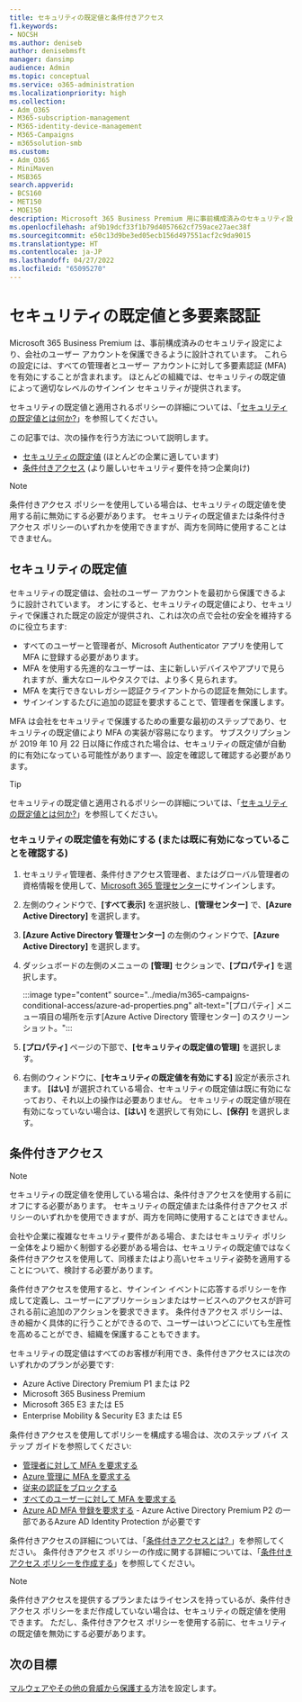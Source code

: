 ```yaml
---
title: セキュリティの既定値と条件付きアクセス
f1.keywords:
- NOCSH
ms.author: deniseb
author: denisebmsft
manager: dansimp
audience: Admin
ms.topic: conceptual
ms.service: o365-administration
ms.localizationpriority: high
ms.collection:
- Adm_O365
- M365-subscription-management
- M365-identity-device-management
- M365-Campaigns
- m365solution-smb
ms.custom:
- Adm_O365
- MiniMaven
- MSB365
search.appverid:
- BCS160
- MET150
- MOE150
description: Microsoft 365 Business Premium 用に事前構成済みのセキュリティ設定を提供することで、セキュリティの既定値が ID 関連の攻撃から組織を保護する方法について説明します。
ms.openlocfilehash: af9b19dcf33f1b79d4057662cf759ace27aec38f
ms.sourcegitcommit: e50c13d9be3ed05ecb156d497551acf2c9da9015
ms.translationtype: HT
ms.contentlocale: ja-JP
ms.lasthandoff: 04/27/2022
ms.locfileid: "65095270"
---
```

# <a name="security-defaults-and-multi-factor-authentication"></a>セキュリティの既定値と多要素認証

Microsoft 365 Business Premium は、事前構成済みのセキュリティ設定により、会社のユーザー アカウントを保護できるように設計されています。 これらの設定には、すべての管理者とユーザー アカウントに対して多要素認証 (MFA) を有効にすることが含まれます。 ほとんどの組織では、セキュリティの既定値によって適切なレベルのサインイン セキュリティが提供されます。

セキュリティの既定値と適用されるポリシーの詳細については、「[セキュリティの既定値とは何か?](/azure/active-directory/fundamentals/concept-fundamentals-security-defaults)」を参照してください。

この記事では、次の操作を行う方法について説明します。

- [セキュリティの既定値](#security-defaults) (ほとんどの企業に適しています)
- [条件付きアクセス](#conditional-access) (より厳しいセキュリティ要件を持つ企業向け)

> [!NOTE]
> 条件付きアクセス ポリシーを使用している場合は、セキュリティの既定値を使用する前に無効にする必要があります。 セキュリティの既定値または条件付きアクセス ポリシーのいずれかを使用できますが、両方を同時に使用することはできません。

## <a name="security-defaults"></a>セキュリティの既定値

セキュリティの既定値は、会社のユーザー アカウントを最初から保護できるように設計されています。 オンにすると、セキュリティの既定値により、セキュリティで保護された既定の設定が提供され、これは次の点で会社の安全を維持するのに役立ちます:

- すべてのユーザーと管理者が、Microsoft Authenticator アプリを使用して MFA に登録する必要があります。
- MFA を使用する先進的なユーザーは、主に新しいデバイスやアプリで見られますが、重大なロールやタスクでは、より多く見られます。
- MFA を実行できないレガシー認証クライアントからの認証を無効にします。
- サインインするたびに追加の認証を要求することで、管理者を保護します。

MFA は会社をセキュリティで保護するための重要な最初のステップであり、セキュリティの既定値により MFA の実装が容易になります。 サブスクリプションが 2019 年 10 月 22 日以降に作成された場合は、セキュリティの既定値が自動的に有効になっている可能性があります&mdash;、設定を確認して確認する必要があります。

> [!TIP]
> セキュリティの既定値と適用されるポリシーの詳細については、「[セキュリティの既定値とは何か?](/azure/active-directory/fundamentals/concept-fundamentals-security-defaults)」を参照してください。

### <a name="to-enable-security-defaults-or-confirm-theyre-already-enabled"></a>セキュリティの既定値を有効にする (または既に有効になっていることを確認する)

1. セキュリティ管理者、条件付きアクセス管理者、またはグローバル管理者の資格情報を使用して、<a href="https://go.microsoft.com/fwlink/p/?linkid=2024339" target="_blank">Microsoft 365 管理センター</a>にサインインします。

2. 左側のウィンドウで、**[すべて表示]** を選択肢し、**[管理センター]** で、**[Azure Active Directory]** を選択します。

3. **[Azure Active Directory 管理センター]** の左側のウィンドウで、**[Azure Active Directory]** を選択します。

4. ダッシュボードの左側のメニューの **[管理]** セクションで、**[プロパティ]** を選択します。

    :::image type="content" source="../media/m365-campaigns-conditional-access/azure-ad-properties.png" alt-text="[プロパティ] メニュー項目の場所を示す[Azure Active Directory 管理センター] のスクリーンショット。":::

5. **[プロパティ]** ページの下部で、**[セキュリティの既定値の管理]** を選択します。

6. 右側のウィンドウに、**[セキュリティの既定値を有効にする]** 設定が表示されます。 **[はい]** が選択されている場合、セキュリティの既定値は既に有効になっており、それ以上の操作は必要ありません。 セキュリティの既定値が現在有効になっていない場合は、**[はい]** を選択して有効にし、**[保存]** を選択します。

## <a name="conditional-access"></a>条件付きアクセス

> [!NOTE]
> セキュリティの既定値を使用している場合は、条件付きアクセスを使用する前にオフにする必要があります。 セキュリティの既定値または条件付きアクセス ポリシーのいずれかを使用できますが、両方を同時に使用することはできません。

会社や企業に複雑なセキュリティ要件がある場合、またはセキュリティ ポリシー全体をより細かく制御する必要がある場合は、セキュリティの既定値ではなく条件付きアクセスを使用して、同様またはより高いセキュリティ姿勢を適用することについて、検討する必要があります。

条件付きアクセスを使用すると、サインイン イベントに応答するポリシーを作成して定義し、ユーザーにアプリケーションまたはサービスへのアクセスが許可される前に追加のアクションを要求できます。 条件付きアクセス ポリシーは、きめ細かく具体的に行うことができるので、ユーザーはいつどこにいても生産性を高めることができ、組織を保護することもできます。

セキュリティの既定値はすべてのお客様が利用でき、条件付きアクセスには次のいずれかのプランが必要です:

- Azure Active Directory Premium P1 または P2
- Microsoft 365 Business Premium
- Microsoft 365 E3 または E5
- Enterprise Mobility & Security E3 または E5

条件付きアクセスを使用してポリシーを構成する場合は、次のステップ バイ ステップ ガイドを参照してください:

- [管理者に対して MFA を要求する](/azure/active-directory/conditional-access/howto-conditional-access-policy-admin-mfa)
- [Azure 管理に MFA を要求する](/azure/active-directory/conditional-access/howto-conditional-access-policy-azure-management)
- [従来の認証をブロックする](/azure/active-directory/conditional-access/howto-conditional-access-policy-block-legacy)
- [すべてのユーザーに対して MFA を要求する](/azure/active-directory/conditional-access/howto-conditional-access-policy-all-users-mfa)
- [Azure AD MFA 登録を要求する](/azure/active-directory/identity-protection/howto-identity-protection-configure-mfa-policy) - Azure Active Directory Premium P2 の一部であるAzure AD Identity Protection が必要です

条件付きアクセスの詳細については、「[条件付きアクセスとは? ](/azure/active-directory/conditional-access/overview)」を参照してください。 条件付きアクセス ポリシーの作成に関する詳細については、「[条件付きアクセス ポリシーを作成する](/azure/active-directory/authentication/tutorial-enable-azure-mfa#create-a-conditional-access-policy)」を参照してください。

> [!NOTE]
> 条件付きアクセスを提供するプランまたはライセンスを持っているが、条件付きアクセス ポリシーをまだ作成していない場合は、セキュリティの既定値を使用できます。 ただし、条件付きアクセス ポリシーを使用する前に、セキュリティの既定値を無効にする必要があります。

## <a name="next-objective"></a>次の目標

[マルウェアやその他の脅威から保護する](m365bp-increase-protection.md)方法を設定します。

